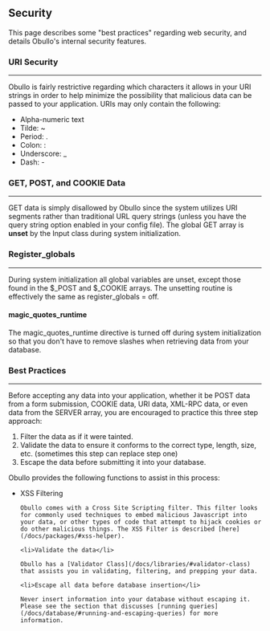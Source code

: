 ## Security

This page describes some "best practices" regarding web security, and details Obullo's internal security features.

### URI Security

------

Obullo is fairly restrictive regarding which characters it allows in your URI strings in order to help minimize the possibility that malicious data can be passed to your application. URIs may only contain the following:

<ul>
    <li>Alpha-numeric text</li>
    <li>Tilde: ~</li>
    <li>Period: .</li>
    <li>Colon: :</li>
    <li>Underscore: _</li>
    <li>Dash: -</li>
</ul>

### GET, POST, and COOKIE Data

------

GET data is simply disallowed by Obullo since the system utilizes URI segments rather than traditional URL query strings (unless you have the query string option enabled in your config file). The global GET array is <b>unset</b> by the Input class during system initialization.

### Register_globals

------

During system initialization all global variables are unset, except those found in the $_POST and $_COOKIE arrays. The unsetting routine is effectively the same as register_globals = off.

#### magic_quotes_runtime

The magic_quotes_runtime directive is turned off during system initialization so that you don't have to remove slashes when retrieving data from your database.

### Best Practices

------

Before accepting any data into your application, whether it be POST data from a form submission, COOKIE data, URI data, XML-RPC data, or even data from the SERVER array, you are encouraged to practice this three step approach:

<ol>
    <li>Filter the data as if it were tainted.</li>
    <li>Validate the data to ensure it conforms to the correct type, length, size, etc. (sometimes this step can replace step one)</li>
    <li>Escape the data before submitting it into your database.</li>
</ol>

Obullo provides the following functions to assist in this process:

<ul>
    <li>XSS Filtering</li>

    Obullo comes with a Cross Site Scripting filter. This filter looks for commonly used techniques to embed malicious Javascript into your data, or other types of code that attempt to hijack cookies or do other malicious things. The XSS Filter is described [here](/docs/packages/#xss-helper).
    
    <li>Validate the data</li>

    Obullo has a [Validator Class](/docs/libraries/#validator-class) that assists you in validating, filtering, and prepping your data.
    
    <li>Escape all data before database insertion</li>

    Never insert information into your database without escaping it. Please see the section that discusses [running queries](/docs/database/#running-and-escaping-queries) for more information.
</ul>